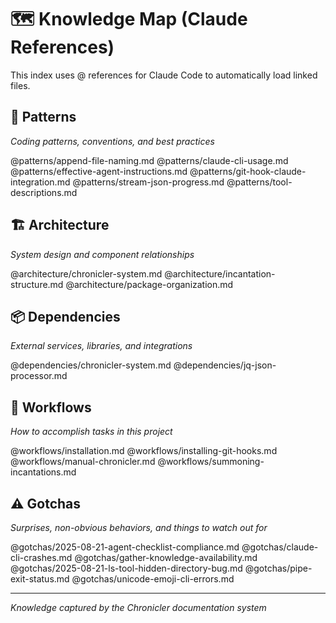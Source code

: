# 🗺️ Knowledge Map (Claude References)

This index uses @ references for Claude Code to automatically load linked files.

## 🎯 Patterns
*Coding patterns, conventions, and best practices*

@patterns/append-file-naming.md
@patterns/claude-cli-usage.md
@patterns/effective-agent-instructions.md
@patterns/git-hook-claude-integration.md
@patterns/stream-json-progress.md
@patterns/tool-descriptions.md

## 🏗️ Architecture
*System design and component relationships*

@architecture/chronicler-system.md
@architecture/incantation-structure.md
@architecture/package-organization.md

## 📦 Dependencies
*External services, libraries, and integrations*

@dependencies/chronicler-system.md
@dependencies/jq-json-processor.md

## 🔄 Workflows
*How to accomplish tasks in this project*

@workflows/installation.md
@workflows/installing-git-hooks.md
@workflows/manual-chronicler.md
@workflows/summoning-incantations.md

## ⚠️ Gotchas
*Surprises, non-obvious behaviors, and things to watch out for*

@gotchas/2025-08-21-agent-checklist-compliance.md
@gotchas/claude-cli-crashes.md
@gotchas/gather-knowledge-availability.md
@gotchas/2025-08-21-ls-tool-hidden-directory-bug.md
@gotchas/pipe-exit-status.md
@gotchas/unicode-emoji-cli-errors.md

---

*Knowledge captured by the Chronicler documentation system*
